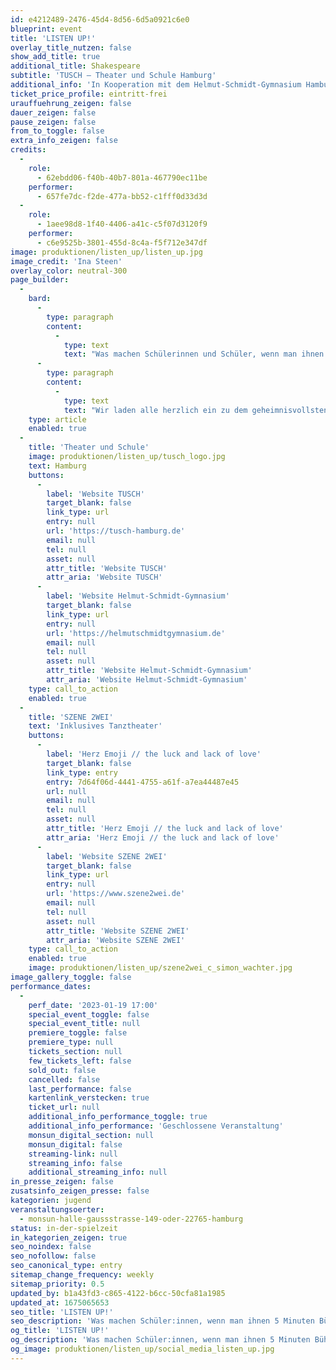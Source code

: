 ```yaml
---
id: e4212489-2476-45d4-8d56-6d5a0921c6e0
blueprint: event
title: 'LISTEN UP!'
overlay_title_nutzen: false
show_add_title: true
additional_title: Shakespeare
subtitle: 'TUSCH – Theater und Schule Hamburg'
additional_info: 'In Kooperation mit dem Helmut-Schmidt-Gymnasium Hamburg'
ticket_price_profile: eintritt-frei
urauffuehrung_zeigen: false
dauer_zeigen: false
pause_zeigen: false
from_to_toggle: false
extra_info_zeigen: false
credits:
  -
    role:
      - 62ebdd06-f40b-40b7-801a-467790ec11be
    performer:
      - 657fe7dc-f2de-477a-bb52-c1fff0d33d3d
  -
    role:
      - 1aee98d8-1f40-4406-a41c-c5f07d3120f9
    performer:
      - c6e9525b-3801-455d-8c4a-f5f712e347df
image: produktionen/listen_up/listen_up.jpg
image_credit: 'Ina Steen'
overlay_color: neutral-300
page_builder:
  -
    bard:
      -
        type: paragraph
        content:
          -
            type: text
            text: "Was machen Schülerinnen und Schüler, wenn man ihnen 5 Minuten Bühnenzeit gibt? Das wollten wir wissen und deshalb haben 10 Schülergruppen des 12. Jahrgangs des Helmut Schmidt Gymnasiums eben genau diese Challenge im Auftrag von TuSCH erhalten. Allerdings haben sie eine Einschränkung: Es muss etwas mit den\_keyscenes\_zu tun haben. Mit den was? Kenner:innen wissen natürlich sofort, worum es sich hier handelt.\_Natürlich geht es um Shakespeare - the godfather of drama, rhymes, and fun.\_Auch in diesem Jahr wird das Englischabitur in Hamburg nicht an ihm vorbeikommen. Auch wenn seine Werke nun schon mehr als 400 Jahre alt sind. Seine Themen werden nach wie vor sowohl auf der Bühne als auch im Leben verhandelt, denn sind wir nicht alle someone’s daughter or son? Und allein das ist schon Grund genug\_power\_und\_love\_in solchen Vaterbeziehungen zu untersuchen. Welche Rollen suchen wir uns eigentlich aus im Koordinatensystem von\_power\_and\_love,\_wenn wir die Wahl haben? Können wir alles sein?"
      -
        type: paragraph
        content:
          -
            type: text
            text: "Wir laden alle herzlich ein zu dem geheimnisvollsten Shakespeare Projekt des Helmut Schmidt Gymnasiums aller Zeiten auf der Bühne des Partnertheaters monsun.theater. Noch weiß niemand so genau, womit uns die Jugendlichen überraschen. Wir wissen nur, dass die Schüler:innen die Bühne übernehmen werden und einen klaren Plan verfolgen auf der Suche nach Antworten auf Fragen wie,\_do love and marriage belong together?\_Is it a bond for life? And why do we strive for power? Are we motivated\_politically or personally? Is the relation between fathers and daughters even poisened by toxic masculinity?\_Antworten darauf suchen und finden sie am 19. Januar 2023, wenn die Jugendlichen das Wort haben. Zusammen mit den Performer:innen der inklusiven Tanzkompanie SZENE 2WEI verleihen sie ihren Worten eine künstlerische Form, die eine zusätzliche Kraft frei setzt. Die Künstler:innen von SZENE 2WEI stellen den Schüler:innen nicht nur ihren aktuellen Bühnenaufbau zur Verfügung, sondern unterstützen sie auch mit ihrer Erfahrung im Bereich Tanz und Performance und erarbeiteten in gemeinsamen Workshops eine ausdrucksstarke Formensprache. Wir sind sehr gespannt auf das, was uns erwartet, wenn die Jugendlichen die Bühne des monsun.theaters betreten und in ihren 5 Minuten das Publikum konfrontieren werden. Die Mittel stehen ihnen frei, die Aufregung ist groß, aber genau dies steigert die Spannung bei allen. Und im Anschluss geben die Schüler:innen die Bühne frei für SZENE 2WEI, denn auch die werden das Publikum beeindrucken. "
    type: article
    enabled: true
  -
    title: 'Theater und Schule'
    image: produktionen/listen_up/tusch_logo.jpg
    text: Hamburg
    buttons:
      -
        label: 'Website TUSCH'
        target_blank: false
        link_type: url
        entry: null
        url: 'https://tusch-hamburg.de'
        email: null
        tel: null
        asset: null
        attr_title: 'Website TUSCH'
        attr_aria: 'Website TUSCH'
      -
        label: 'Website Helmut-Schmidt-Gymnasium'
        target_blank: false
        link_type: url
        entry: null
        url: 'https://helmutschmidtgymnasium.de'
        email: null
        tel: null
        asset: null
        attr_title: 'Website Helmut-Schmidt-Gymnasium'
        attr_aria: 'Website Helmut-Schmidt-Gymnasium'
    type: call_to_action
    enabled: true
  -
    title: 'SZENE 2WEI'
    text: 'Inklusives Tanztheater'
    buttons:
      -
        label: 'Herz Emoji // the luck and lack of love'
        target_blank: false
        link_type: entry
        entry: 7d64f06d-4441-4755-a61f-a7ea44487e45
        url: null
        email: null
        tel: null
        asset: null
        attr_title: 'Herz Emoji // the luck and lack of love'
        attr_aria: 'Herz Emoji // the luck and lack of love'
      -
        label: 'Website SZENE 2WEI'
        target_blank: false
        link_type: url
        entry: null
        url: 'https://www.szene2wei.de'
        email: null
        tel: null
        asset: null
        attr_title: 'Website SZENE 2WEI'
        attr_aria: 'Website SZENE 2WEI'
    type: call_to_action
    enabled: true
    image: produktionen/listen_up/szene2wei_c_simon_wachter.jpg
image_gallery_toggle: false
performance_dates:
  -
    perf_date: '2023-01-19 17:00'
    special_event_toggle: false
    special_event_title: null
    premiere_toggle: false
    premiere_type: null
    tickets_section: null
    few_tickets_left: false
    sold_out: false
    cancelled: false
    last_performance: false
    kartenlink_verstecken: true
    ticket_url: null
    additional_info_performance_toggle: true
    additional_info_performance: 'Geschlossene Veranstaltung'
    monsun_digital_section: null
    monsun_digital: false
    streaming-link: null
    streaming_info: false
    additional_streaming_info: null
in_presse_zeigen: false
zusatsinfo_zeigen_presse: false
kategorien: jugend
veranstaltungsoerter:
  - monsun-halle-gaussstrasse-149-oder-22765-hamburg
status: in-der-spielzeit
in_kategorien_zeigen: true
seo_noindex: false
seo_nofollow: false
seo_canonical_type: entry
sitemap_change_frequency: weekly
sitemap_priority: 0.5
updated_by: b1a43fd3-c865-4122-b6cc-50cfa81a1985
updated_at: 1675065653
seo_title: 'LISTEN UP!'
seo_description: 'Was machen Schüler:innen, wenn man ihnen 5 Minuten Bühnenzeit gibt? 10 Gruppen des Helmut Schmidt Gymnasiums eben genau diese Challenge von TuSCH erhalten.'
og_title: 'LISTEN UP!'
og_description: 'Was machen Schüler:innen, wenn man ihnen 5 Minuten Bühnenzeit gibt? 10 Gruppen des Helmut Schmidt Gymnasiums eben genau diese Challenge von TuSCH erhalten.'
og_image: produktionen/listen_up/social_media_listen_up.jpg
---
```

